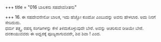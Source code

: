 +++
title = "016 ಬಾಲಕನು ಸಹದೇವನೀತನು"

+++
16. ಈ ಸಹದೇವನೇನೋ ಬಾಲಕ, ಇದು ಹೆಚ್ಚೋ ಕುಂದೋ ಎಂಬುದನ್ನು ಅವನು ಹೇಳಲಾರ. ಅದು ನಿನಗೆ ಸೇರಿದುದು.    
ಧರ್ಮ ತತ್ತ್ವ, ರಹಸ್ಯ ಸಂಗತಿಗಳನ್ನು ಕೇಳಿ ತಿಳಿದುಕೊಳ್ಳುವುದೇ ಬೇರೆ. ಅವನ್ನು ಆಚರಿಸುವ ರೀತಿಯೇ ಬೇರೆ. ದನಕಾಯುವವರು ಈ ಅಧ್ವರಕ್ಕೆ ಪೂಜ್ಯರಾಗುವವರೇ, ಶಿವ ಶಿವಾ ! ಎಂದ.